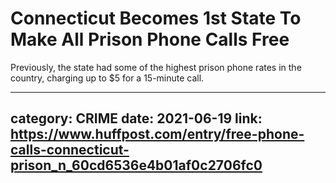 # Connecticut Becomes 1st State To Make All Prison Phone Calls Free

Previously, the state had some of the highest prison phone rates in the country, charging up to $5 for a 15-minute call.

---
category: CRIME
date: 2021-06-19
link: https://www.huffpost.com/entry/free-phone-calls-connecticut-prison_n_60cd6536e4b01af0c2706fc0
---
